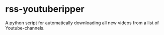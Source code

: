# rss-youtuberipper
A python script for automatically downloading all new videos from a list of Youtube-channels.

